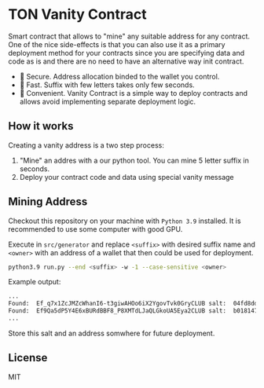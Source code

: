 # TON Vanity Contract

Smart contract that allows to "mine" any suitable address for any contract. One of the nice side-effects is that you can also use it as a primary deployment method for your contracts since you are specifying data and code as is and there are no need to have an alternative way init contract.

* 🔐 Secure. Address allocation binded to the wallet you control.
* 🚀 Fast. Suffix with few letters takes only few seconds.
* 🤝 Convenient. Vanity Contract is a simple way to deploy contracts and allows avoid implementing separate deployment logic.

## How it works

Creating a vanity address is a two step process:

1) "Mine" an addres with a our python tool. You can mine 5 letter suffix in seconds.
2) Deploy your contract code and data using special vanity message


## Mining Address

Checkout this repository on your machine with `Python 3.9` installed. It is recommended to use some computer with good GPU.

Execute in `src/generator` and replace `<suffix>` with desired suffix name and `<owner>` with an address of a wallet that then could be used for deployment.

```bash
python3.9 run.py --end <suffix> -w -1 --case-sensitive <owner>
```

Example output:
```bash
...
Found:  Ef_q7x1ZcJMZcWhanI6-t3giwAHOo6iX2YgovTvk0GryCLUB salt:  04fd8dda6b23067c1aa45c5af500174dc6c4d79b7d50c9de81ffb9e4a62c2d2a
Found:  Ef9Qa5dP5Y4E6xBURdBBF8_P8XMTdLJaQLGkoUA5Eya2CLUB salt:  b0181470628ea0c341c4327e188dfba1a46be8527933f031ef61af6f35ffacf8
...
```

Store this salt and an address somwhere for future deployment.

## License

MIT
